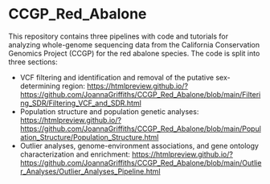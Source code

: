 # CCGP_Red_Abalone

This repository contains three pipelines with code and tutorials for analyzing whole-genome sequencing data from the California Conservation Genomics Project (CCGP) for the red abalone species. The code is split into three sections:
* VCF filtering and identification and removal of the putative sex-determining region: https://htmlpreview.github.io/?https://github.com/JoannaGriffiths/CCGP_Red_Abalone/blob/main/Filtering_SDR/Filtering_VCF_and_SDR.html
* Population structure and population genetic analyses: https://htmlpreview.github.io/?https://github.com/JoannaGriffiths/CCGP_Red_Abalone/blob/main/Population_Structure/Population_Structure.html
* Outlier analyses, genome-environment associations, and gene ontology characterization and enrichment: https://htmlpreview.github.io/?https://github.com/JoannaGriffiths/CCGP_Red_Abalone/blob/main/Outlier_Analyses/Outlier_Analyses_Pipeline.html
